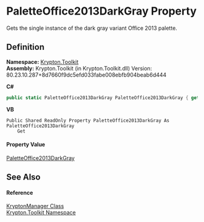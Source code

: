 # PaletteOffice2013DarkGray Property


Gets the single instance of the dark gray variant Office 2013 palette.



## Definition
**Namespace:** <a href="79d2eac2-21f4-54ff-7552-b20c33c30600.md">Krypton.Toolkit</a>  
**Assembly:** Krypton.Toolkit (in Krypton.Toolkit.dll) Version: 80.23.10.287+8d7660f9dc5efd033fabe008ebfb904beab6d444

**C#**
``` C#
public static PaletteOffice2013DarkGray PaletteOffice2013DarkGray { get; }
```
**VB**
``` VB
Public Shared ReadOnly Property PaletteOffice2013DarkGray As PaletteOffice2013DarkGray
	Get
```



#### Property Value
<a href="bb79a63a-15c9-2118-5eeb-2cd67467ac20.md">PaletteOffice2013DarkGray</a>

## See Also


#### Reference
<a href="fd000c89-b24b-9dde-c880-bccf31b10060.md">KryptonManager Class</a>  
<a href="79d2eac2-21f4-54ff-7552-b20c33c30600.md">Krypton.Toolkit Namespace</a>  
